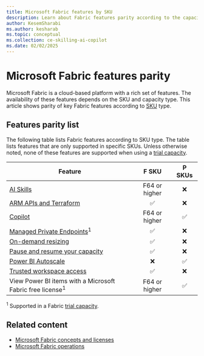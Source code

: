 ```yaml
---
title: Microsoft Fabric features by SKU
description: Learn about Fabric features parity according to the capacity type. The article lists features according to SKUs by capacity type.
author: KesemSharabi
ms.author: kesharab
ms.topic: conceptual
ms.collection: ce-skilling-ai-copilot
ms.date: 02/02/2025
---
```


# Microsoft Fabric features parity

Microsoft Fabric is a cloud-based platform with a rich set of features. The availability of these features depends on the SKU and capacity type. This article shows parity of key Fabric features according to [SKU](licenses.md#capacity) type.

## Features parity list

The following table lists Fabric features according to SKU type. The table lists features that are only supported in specific SKUs. Unless otherwise noted, none of these features are supported when using a [trial capacity](../fundamentals/fabric-trial.md).

| Feature                                                                                               | F SKU         | P SKUs       |
|-------------------------------------------------------------------------------------------------------|:-------------:|:------------:|
| [AI Skills](../data-science/concept-ai-skill.md)                                                      | F64 or higher | &#x274C;     |
| [ARM APIs and Terraform](/azure/developer/terraform/overview-azapi-provider)                          | &#x2705;      | &#x274C;     |
| [Copilot](../fundamentals/copilot-fabric-overview.md)                                                 | F64 or higher | &#x2705;     |
| [Managed Private Endpoints](../security/security-managed-private-endpoints-overview.md)<sup>1</sup>   | &#x2705;      | &#x274C;     |
| [On-demand resizing](scale-capacity.md)                                                               | &#x2705;      | &#x274C;     |
| [Pause and resume your capacity](pause-resume.md)                                                     | &#x2705;      | &#x274C;     |
| [Power BI Autoscale](/power-bi/enterprise/service-premium-auto-scale)                                 | &#x274C;      | &#x2705;     |
| [Trusted workspace access](../security/security-trusted-workspace-access.md)                          | &#x2705;      | &#x274C;     |
| View Power BI items with a Microsoft Fabric free license<sup>1</sup>                                  | F64 or higher | &#x2705;     |

<sup>1</sup> Supported in a Fabric [trial capacity](../fundamentals/fabric-trial.md).

## Related content

* [Microsoft Fabric concepts and licenses](licenses.md)
* [Microsoft Fabric operations](fabric-operations.md)

